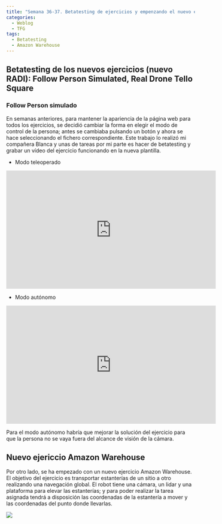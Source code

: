```yaml
---
title: "Semana 36-37. Betatesting de ejercicios y empenzando el nuevo ejercicio Amazon Warehouse"
categories:
  - Weblog
  - TFG
tags:
  - Betatesting
  - Amazon Warehouse
---
```


  
## Betatesting de los nuevos ejercicios (nuevo RADI): Follow Person Simulated, Real Drone Tello Square

### Follow Person simulado

En semanas anteriores, para mantener la apariencia de la página web para todos los ejercicios, se decidió cambiar la forma en elegir el modo de control de la persona; antes se cambiaba pulsando un botón y ahora se hace seleccionando el fichero correspondiente. Este trabajo lo realizó mi compañera Blanca y unas de tareas por mi parte es hacer de betatesting y grabar un vídeo del ejercicio funcionando en la nueva plantilla. 

* Modo teleoperado 

<p align="center">
<iframe width="560" height="315" src="https://www.youtube.com/embed/Ar2cqwrnn1c" title="YouTube video player" frameborder="0" allow="accelerometer; autoplay; clipboard-write; encrypted-media; gyroscope; picture-in-picture; web-share" allowfullscreen></iframe>
</p>

* Modo autónomo

<p align="center">
<iframe width="560" height="315" src="https://www.youtube.com/embed/W9OyomxKYmo" title="YouTube video player" frameborder="0" allow="accelerometer; autoplay; clipboard-write; encrypted-media; gyroscope; picture-in-picture; web-share" allowfullscreen></iframe>
</p>

Para el modo autónomo habría que mejorar la solución del ejercicio para que la persona no se vaya fuera del alcance de visión de la cámara. 



## Nuevo ejericcio Amazon Warehouse

Por otro lado, se ha empezado con un nuevo ejercicio Amazon Warehouse. El objetivo del ejercicio es transportar estanterías de un sitio a otro realizando una navegación global. El robot tiene una cámara, un lidar y una plataforma para elevar las estanterías; y para poder realizar la tarea asignada tendrá a disposición las coordenadas de la estantería a mover y las coordenadas del punto donde llevarlas.

![](/2022-tfg-lucia-chen/images/blog36_37/BirdEye.png)